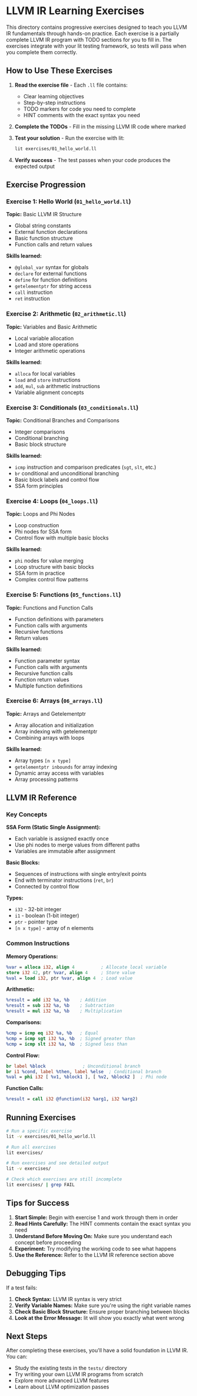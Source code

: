 # LLVM IR Learning Exercises

This directory contains progressive exercises designed to teach you LLVM IR fundamentals through hands-on practice. Each exercise is a partially complete LLVM IR program with TODO sections for you to fill in. The exercises integrate with your lit testing framework, so tests will pass when you complete them correctly.

## How to Use These Exercises

1. **Read the exercise file** - Each `.ll` file contains:
   - Clear learning objectives
   - Step-by-step instructions
   - TODO markers for code you need to complete
   - HINT comments with the exact syntax you need

2. **Complete the TODOs** - Fill in the missing LLVM IR code where marked

3. **Test your solution** - Run the exercise with lit:
   ```bash
   lit exercises/01_hello_world.ll
   ```

4. **Verify success** - The test passes when your code produces the expected output

## Exercise Progression

### Exercise 1: Hello World (`01_hello_world.ll`)
**Topic:** Basic LLVM IR Structure
- Global string constants
- External function declarations
- Basic function structure
- Function calls and return values

**Skills learned:**
- `@global_var` syntax for globals
- `declare` for external functions
- `define` for function definitions
- `getelementptr` for string access
- `call` instruction
- `ret` instruction

### Exercise 2: Arithmetic (`02_arithmetic.ll`)
**Topic:** Variables and Basic Arithmetic
- Local variable allocation
- Load and store operations
- Integer arithmetic operations

**Skills learned:**
- `alloca` for local variables
- `load` and `store` instructions
- `add`, `mul`, `sub` arithmetic instructions
- Variable alignment concepts

### Exercise 3: Conditionals (`03_conditionals.ll`)
**Topic:** Conditional Branches and Comparisons
- Integer comparisons
- Conditional branching
- Basic block structure

**Skills learned:**
- `icmp` instruction and comparison predicates (`sgt`, `slt`, etc.)
- `br` conditional and unconditional branching
- Basic block labels and control flow
- SSA form principles

### Exercise 4: Loops (`04_loops.ll`)
**Topic:** Loops and Phi Nodes
- Loop construction
- Phi nodes for SSA form
- Control flow with multiple basic blocks

**Skills learned:**
- `phi` nodes for value merging
- Loop structure with basic blocks
- SSA form in practice
- Complex control flow patterns

### Exercise 5: Functions (`05_functions.ll`)
**Topic:** Functions and Function Calls
- Function definitions with parameters
- Function calls with arguments
- Recursive functions
- Return values

**Skills learned:**
- Function parameter syntax
- Function calls with arguments
- Recursive function calls
- Function return values
- Multiple function definitions

### Exercise 6: Arrays (`06_arrays.ll`)
**Topic:** Arrays and Getelementptr
- Array allocation and initialization
- Array indexing with getelementptr
- Combining arrays with loops

**Skills learned:**
- Array types `[n x type]`
- `getelementptr inbounds` for array indexing
- Dynamic array access with variables
- Array processing patterns

## LLVM IR Reference

### Key Concepts

**SSA Form (Static Single Assignment):**
- Each variable is assigned exactly once
- Use phi nodes to merge values from different paths
- Variables are immutable after assignment

**Basic Blocks:**
- Sequences of instructions with single entry/exit points
- End with terminator instructions (`ret`, `br`)
- Connected by control flow

**Types:**
- `i32` - 32-bit integer
- `i1` - boolean (1-bit integer)
- `ptr` - pointer type
- `[n x type]` - array of n elements

### Common Instructions

**Memory Operations:**
```llvm
%var = alloca i32, align 4          ; Allocate local variable
store i32 42, ptr %var, align 4     ; Store value
%val = load i32, ptr %var, align 4  ; Load value
```

**Arithmetic:**
```llvm
%result = add i32 %a, %b    ; Addition
%result = sub i32 %a, %b    ; Subtraction  
%result = mul i32 %a, %b    ; Multiplication
```

**Comparisons:**
```llvm
%cmp = icmp eq i32 %a, %b   ; Equal
%cmp = icmp sgt i32 %a, %b  ; Signed greater than
%cmp = icmp slt i32 %a, %b  ; Signed less than
```

**Control Flow:**
```llvm
br label %block              ; Unconditional branch
br i1 %cond, label %then, label %else  ; Conditional branch
%val = phi i32 [ %v1, %block1 ], [ %v2, %block2 ]  ; Phi node
```

**Function Calls:**
```llvm
%result = call i32 @function(i32 %arg1, i32 %arg2)
```

## Running Exercises

```bash
# Run a specific exercise
lit -v exercises/01_hello_world.ll

# Run all exercises
lit exercises/

# Run exercises and see detailed output
lit -v exercises/

# Check which exercises are still incomplete
lit exercises/ | grep FAIL
```

## Tips for Success

1. **Start Simple:** Begin with exercise 1 and work through them in order
2. **Read Hints Carefully:** The HINT comments contain the exact syntax you need
3. **Understand Before Moving On:** Make sure you understand each concept before proceeding
4. **Experiment:** Try modifying the working code to see what happens
5. **Use the Reference:** Refer to the LLVM IR reference section above

## Debugging Tips

If a test fails:
1. **Check Syntax:** LLVM IR syntax is very strict
2. **Verify Variable Names:** Make sure you're using the right variable names
3. **Check Basic Block Structure:** Ensure proper branching between blocks
4. **Look at the Error Message:** lit will show you exactly what went wrong

## Next Steps

After completing these exercises, you'll have a solid foundation in LLVM IR. You can:
- Study the existing tests in the `tests/` directory
- Try writing your own LLVM IR programs from scratch  
- Explore more advanced LLVM features
- Learn about LLVM optimization passes